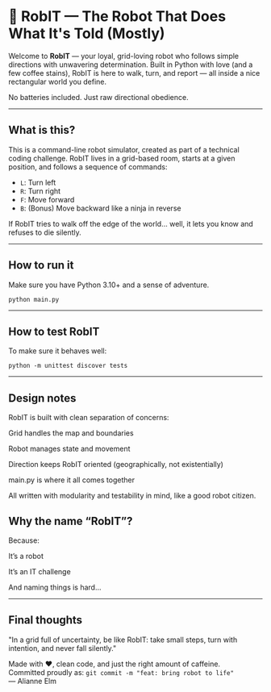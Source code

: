 # 🤖 RobIT — The Robot That Does What It's Told (Mostly)

Welcome to **RobIT** — your loyal, grid-loving robot who follows simple directions with unwavering determination. Built in Python with love (and a few coffee stains), RobIT is here to walk, turn, and report — all inside a nice rectangular world you define.

No batteries included. Just raw directional obedience.

---

## What is this?

This is a command-line robot simulator, created as part of a technical coding challenge. RobIT lives in a grid-based room, starts at a given position, and follows a sequence of commands:

- `L`: Turn left
- `R`: Turn right
- `F`: Move forward
- `B`: (Bonus) Move backward like a ninja in reverse

If RobIT tries to walk off the edge of the world... well, it lets you know and refuses to die silently.

---

## How to run it

Make sure you have Python 3.10+ and a sense of adventure.

```python main.py```

---

## How to test RobIT
To make sure it behaves well:

```python -m unittest discover tests```

---

## Design notes
RobIT is built with clean separation of concerns:

Grid handles the map and boundaries

Robot manages state and movement

Direction keeps RobIT oriented (geographically, not existentially)

main.py is where it all comes together

All written with modularity and testability in mind, like a good robot citizen.

## Why the name “RobIT”?
Because:

It’s a robot

It’s an IT challenge

And naming things is hard...

---

## Final thoughts
"In a grid full of uncertainty, be like RobIT: take small steps, turn with intention, and never fall silently."

Made with ❤️, clean code, and just the right amount of caffeine.  
Committed proudly as: `git commit -m "feat: bring robot to life"`  
— Alianne Elm
